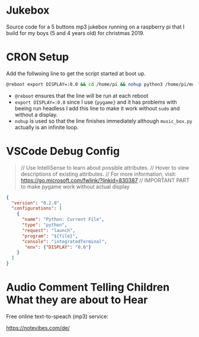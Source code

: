 # Jukebox 

Source code for a 5 buttons mp3 jukebox running on a raspberry pi that I build for my boys (5 and 4 years old) for christmas 2019. 


# CRON Setup 

Add the follwoing line to get the script started at boot up.

```bash
@reboot export DISPLAY=:0.0 && cd /home/pi && nohup python3 /home/pi/musicbox/music_box.py &
```

- `@reboot` ensures that the line will be run at each reboot
- `export DISPLAY=:0.0` since I use `{pygame}` and it has problems with beeing run headless I add this line to make it work without `sudo` and without a display. 
- `nohup` is used so that the line finishes immediately although `music_box.py` actually is an infinite loop.


# VSCode Debug Config

>   // Use IntelliSense to learn about possible attributes.
>  // Hover to view descriptions of existing attributes.
>  // For more information, visit: https://go.microsoft.com/fwlink/?linkid=830387
>  // IMPORTANT PART to make pygame work without actual display

```JSON
{
  "version": "0.2.0",
  "configurations": [
    {
      "name": "Python: Current File",
      "type": "python",
      "request": "launch",
      "program": "${file}",
      "console": "integratedTerminal",
       "env": {"DISPLAY": "0.0"}
    }
  ]
}
```


# Audio Comment Telling Children What they are about to Hear

Free online text-to-speach (mp3) service:

https://notevibes.com/de/
